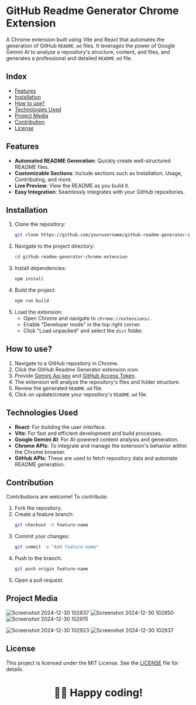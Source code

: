 
# GitHub Readme Generator Chrome Extension

A Chrome extension built using Vite and React that automates the generation of GitHub `README.md` files. It leverages the power of Google Gemini AI to analyze a repository's structure, content, and files, and generates a professional and detailed `README.md` file.

## Index

- [Features](#features)
- [Installation](#installation)
- [How to use?](#how-to-use)
- [Technologies Used](#technologies-used)
- [Project Media](#project-media)
- [Contribution](#contribution)
- [License](#license)

## Features

- **Automated README Generation**: Quickly create well-structured README files.
- **Customizable Sections**: Include sections such as Installation, Usage, Contributing, and more.
- **Live Preview**: View the README as you build it.
- **Easy Integration**: Seamlessly integrates with your GitHub repositories.

## Installation

1. Clone the repository:
   ```bash
   git clone https://github.com/yourusername/github-readme-generator-chrome-extension.git
   ```
2. Navigate to the project directory:
   ```bash
   cd github-readme-generator-chrome-extension
   ```
3. Install dependencies:
   ```bash
   npm install
   ```
4. Build the project:
   ```bash
   npm run build
   ```
5. Load the extension:
   - Open Chrome and navigate to `chrome://extensions/`.
   - Enable "Developer mode" in the top right corner.
   - Click "Load unpacked" and select the `dist` folder.

## How to use?

1. Navigate to a GitHub repository in Chrome.
2. Click the GitHub Readme Generator extension icon.
3. Provide <a href="https://ai.google.dev/gemini-api/docs/api-key" target="_blank">Gemini Api key</a>  and  <a href="./GitHubAccessToken.md" target="_blank">GitHub Access Token</a>.
4. The extension will analyze the repository's files and folder structure.
5. Review the generated `README.md` file.
6. Click on update/create your repository's `README.md` file.

## Technologies Used

- **React**: For building the user interface.
- **Vite**: For fast and efficient development and build processes.
- **Google Gemini AI**: For AI-powered content analysis and generation.
- **Chrome APIs**: To integrate and manage the extension's behavior within the Chrome browser.
- **GitHub APIs**: These are used to fetch repository data and automate README generation.

## Contribution

Contributions are welcome! To contribute:

1. Fork the repository.
2. Create a feature branch:
   ```bash
   git checkout -b feature-name
   ```
3. Commit your changes:
   ```bash
   git commit -m "Add feature-name"
   ```
4. Push to the branch:
   ```bash
   git push origin feature-name
   ```
5. Open a pull request.

## Project Media 
![Screenshot 2024-12-30 102837](https://github.com/user-attachments/assets/e4facf58-d8d2-4fc9-8f75-c4b2c980d053)
![Screenshot 2024-12-30 102850](https://github.com/user-attachments/assets/3617f902-ddf1-472f-8841-cc9011c98683)
![Screenshot 2024-12-30 102915](https://github.com/user-attachments/assets/a383176c-99ca-496b-895e-74504fc8beb0)

![Screenshot 2024-12-30 102923](https://github.com/user-attachments/assets/b99ca7c7-b824-4ae2-a38f-14e205c657b5)
![Screenshot 2024-12-30 102937](https://github.com/user-attachments/assets/e79db6d5-526f-49d2-a45a-a583fc8f6008)







## License

This project is licensed under the MIT License. See the [LICENSE](LICENSE) file for details.

<div align="center">
<h1>🧑‍💻 Happy coding!</h1>
</div>
